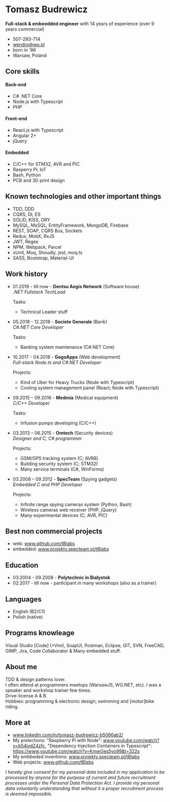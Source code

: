 # Tomasz Budrewicz
**Full-stack & embeedded engineer** with 14 years of experience (over 9 years commercial)

- 507-293-714
- wendro@wp.pl
- born in '86
- Warsaw, Poland

## Core skills

#### Back-end
- C# .NET Core
- Node.js with Typescript
- PHP

#### Front-end
- React.js with Typescript
- Angular 2+
- jQuery

#### Embedded
- C/C++ for STM32, AVR and PIC
- Rasperry Pi; IoT
- Bash, Python
- PCB and 3D print design

## Known technologies and other important things
- TDD, DDD
- CQRS, DI, ES
- SOLID, KISS, DRY
- MySQL, MsSQL, EntityFramework, MongoDB, Firebase
- REST, SOAP, CQRS Bus, Sockets
- Redux, MobX, RxJS
- JWT, Regex
- NPM, Webpack, Parcel
- xUnit, Moq, Shoudly, jest, moq.ts
- SASS, Bootstrap, Material-UI

## Work history

- 01.2019 - till now - **Dentsu Aegis Network** (Software house)  
  *.NET Fullstack TechLead*  
  
  Tasks:
  - Technical Leader stuff
  
- 05.2018 - 12.2018 - **Societe Generale** (Bank)  
  *C#.NET Core Developer*  

  Tasks:
  - Banking system maintenance (C#.NET Core)
  
- 10.2017 - 04.2018 - **GogoApps** (Web development)  
  *Full-stack Node.ts and C#.NET Developer*  

  Projects:
  - Kind of Uber for Heavy Trucks (Node with Typescript)  
  - Cooling system management panel (React; Node with Typescript)
  
- 09.2015 – 09.2016 - **Medmia** (Medical equipment)  
  *C/C++ Developer*  

  Tasks:
  - Infusion pumps developing (C/C++)
  
- 03.2013 – 06.2015 - **Omtech** (Security devices)  
  *Designer and C, C# programmer*  

  Projects:
  - GSM/GPS tracking system (C; AVR8)  
  - Building security system (C; STM32)  
  - Many service terminals (C#, WinForms)
  
- 03.2008 – 09.2012 - **SpecTeam** (Spying gadgets)  
  *Embedded C and PHP Developer*  

  Projects:
  - Infinite range spying cameras system (Python, Bash)  
  - Wireless cameras web receiver (PHP, jQuery)  
  - Many experimental devices (C; AVR, PIC)
  
## Best non commercial projects
- web: www.github.com/tBlabs
- embedded: www.projekty.specteam.pl/tBlabs

## Education
- 03.2004 - 09.2008 - **Polytechnic in Białystok**
- 02.2017 - till now - participant in many workshops (also as a trainer)

## Languages

- English (B2/C1)
- Polish (native)

## Programs knowleage

Visual Studio [Code] (+Vim), SoapUI, Postman, Eclipse, GIT, SVN, FreeCAD, GIMP, Jira, Code Collaborator & Many embedded stuff.

## About me

TDD & design patterns lover.   
I often attend at programmers meetups (WarsawJS, WG.NET, etc). I was a speaker and workshop trainer few times.  
Drive-license A & B.  
Hobbies: programming & electronic design; swimming and [motor]bike riding.

## More at
- www.linkedin.com/in/tomasz-budrewicz-b5066ab2/
- My prelections: "Raspberry Pi with Node": www.youtube.com/watch?v=b54ivdZ4zfc, "Dependency Injection Containers in Typescript": https://www.youtube.com/watch?v=KmwGes5yo98&t=322s
- My embbeded inventions: www.projekty.specteam.pl/tBlabs
- Web projects: www.github.com/tBlabs

  
    
      
*I hereby give consent for my personal data included in my application to be processed by anyone for the purpose of current and future recruitment processes under the Personal Data Protection Act. I provide my personal data voluntarily understanding that without it a proper recruitment process is deemed impossible.*
